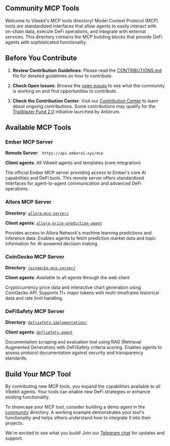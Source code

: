 ## Community MCP Tools

Welcome to Vibekit's MCP tools directory! Model Context Protocol (MCP) tools are standardized interfaces that allow agents to easily interact with on-chain data, execute DeFi operations, and integrate with external services. This directory contains the MCP building blocks that provide DeFi agents with sophisticated functionality.

## Before You Contribute

1. **Review Contribution Guidelines**: Please read the [CONTRIBUTIONS.md](https://github.com/EmberAGI/arbitrum-vibekit/blob/main/CONTRIBUTIONS.md) file for detailed guidelines on how to contribute.

2. **Check Open Issues**: Browse the [open issues](https://github.com/EmberAGI/arbitrum-vibekit/issues) to see what the community is working on and find opportunities to contribute.

3. **Check the Contribution Center**: Visit our [Contribution Center](https://github.com/orgs/EmberAGI/projects/13) to learn about ongoing contributions. Some contributions may qualify for the [Trailblazer Fund 2.0](https://www.emberai.xyz/blog/introducing-arbitrum-vibekit-and-the-trailblazer-fund-2-0) initiative launched by Arbitrum.

## Available MCP Tools

### Ember MCP Server

**Remote Server**: ` https://api.emberai.xyz/mcp`

**Client agents**: All Vibekit agents and templates (core integration)

The official Ember MCP server providing access to Ember's core AI capabilities and DeFi tools. This remote server offers standardized interfaces for agent-to-agent communication and advanced DeFi operations.

### Allora MCP Server

**Directory**: [`allora-mcp-server/`](./allora-mcp-server/)

**Client agents**: [`allora-price-prediction-agent`](../../community/allora-price-prediction-agent/)

Provides access to Allora Network's machine learning predictions and inference data. Enables agents to fetch prediction market data and topic information for AI-powered decision making.

### CoinGecko MCP Server

**Directory**: [`coingecko-mcp-server/`](./coingecko-mcp-server/)

**Client agents**: Available to all agents through the web client

Cryptocurrency price data and interactive chart generation using CoinGecko API. Supports 11+ major tokens with multi-timeframe historical data and rate limit handling.

### DeFiSafety MCP Server

**Directory**: [`defisafety-implementation/`](./defisafety-implementation/)

**Client agents**: [`defisafety-agent`](../../community/defisafety-agent/)

Documentation scraping and evaluation tool using RAG (Retrieval Augmented Generation) with DeFiSafety criteria scoring. Enables agents to assess protocol documentation against security and transparency standards.

## Build Your MCP Tool

By contributing new MCP tools, you expand the capabilities available to all Vibekit agents. Your tools can enable new DeFi strategies or enhance existing functionality.

To showcase your MCP tool, consider building a demo agent in the [community](https://github.com/EmberAGI/arbitrum-vibekit/tree/main/typescript/community) directory. A working example demonstrates your tool's functionality and helps others understand how to integrate it into their projects.

We're excited to see what you build! Join our [Telegram chat](https://t.me/EmberChat) for updates and support.

